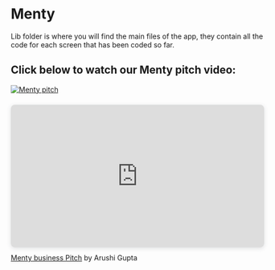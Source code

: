 # Menty

Lib folder is where you will find the main files of the app, they contain all the code for each screen that has been coded so far.

## Click below to watch our Menty pitch video:


[![Menty pitch](https://github.com/aru-g2004/Menty/assets/79277193/1870abbb-dcff-4093-a820-1dc8e9382b1b)](https://www.youtube.com/watch?v=3_9IK3aYmXM)


<div style="position: relative; width: 100%; height: 0; padding-top: 56.2500%;
 padding-bottom: 0; box-shadow: 0 2px 8px 0 rgba(63,69,81,0.16); margin-top: 1.6em; margin-bottom: 0.9em; overflow: hidden;
 border-radius: 8px; will-change: transform;">
  <iframe loading="lazy" style="position: absolute; width: 100%; height: 100%; top: 0; left: 0; border: none; padding: 0;margin: 0;"
    src="https:&#x2F;&#x2F;www.canva.com&#x2F;design&#x2F;DAFFRnNyiBs&#x2F;view?embed" allowfullscreen="allowfullscreen" allow="fullscreen">
  </iframe>
</div>
<a href="https:&#x2F;&#x2F;www.canva.com&#x2F;design&#x2F;DAFFRnNyiBs&#x2F;view?utm_content=DAFFRnNyiBs&amp;utm_campaign=designshare&amp;utm_medium=embeds&amp;utm_source=link" target="_blank" rel="noopener">Menty business Pitch</a> by Arushi Gupta
